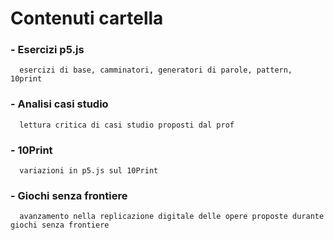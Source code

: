 # Contenuti cartella

### - Esercizi p5.js 
      esercizi di base, camminatori, generatori di parole, pattern, 10print
### - Analisi casi studio
      lettura critica di casi studio proposti dal prof
### - 10Print
      variazioni in p5.js sul 10Print
### - Giochi senza frontiere
      avanzamento nella replicazione digitale delle opere proposte durante giochi senza frontiere
